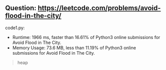 ## Question: https://leetcode.com/problems/avoid-flood-in-the-city/

code1.py:
* Runtime: 1966 ms, faster than 16.61% of Python3 online submissions for Avoid Flood in The City.
* Memory Usage: 73.6 MB, less than 11.19% of Python3 online submissions for Avoid Flood in The City.
> heap